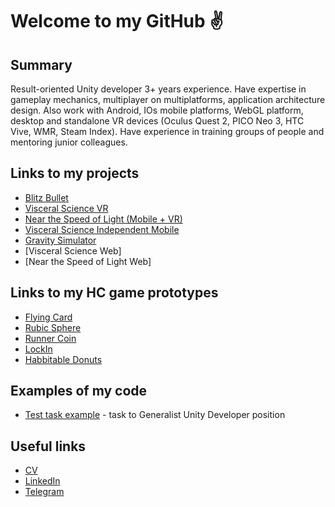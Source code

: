 # Welcome to my GitHub ✌

## Summary
Result-oriented Unity developer 3+ years experience. Have expertise in gameplay
mechanics, multiplayer on multiplatforms, application architecture design. Also work
with Android, IOs mobile platforms, WebGL platform, desktop and standalone VR
devices (Oculus Quest 2, PICO Neo 3, HTC Vive, WMR, Steam Index). Have
experience in training groups of people and mentoring junior colleagues.

## Links to my projects
* [Blitz Bullet](https://play.google.com/store/apps/details?id=com.iridescent.BlitzBullet&hl=en_US&gl=US)
* [Visceral Science VR](https://abelanavr.com/visceral-science)
* [Near the Speed of Light (Mobile + VR)](https://apps.apple.com/us/app/near-the-speed-of-light/id1580101816)
* [Visceral Science Independent Mobile](https://play.google.com/store/apps/details?id=com.abelanavr.visceralsciencear&hl=en_US&gl=US)
* [Gravity Simulator](https://www.facebook.com/abelanavr/videos/1506972989803097)
* [Visceral Science Web]
* [Near the Speed of Light Web]

## Links to my HC game prototypes
* [Flying Card](https://youtube.com/shorts/6acC_psT24g)
* [Rubic Sphere](https://youtube.com/shorts/krmjKxz_AGg)
* [Runner Coin](https://youtube.com/shorts/LVGnvpaQ0NY)
* [LockIn](https://youtube.com/shorts/ixzLjJ7w8xY)
* [Habbitable Donuts](https://youtube.com/shorts/VfK3BYi_XLU)

## Examples of my code
* [Test task example](https://github.com/NooBiTTo/TestTaskExample) - task to Generalist Unity Developer position

## Useful links

- [CV](https://github.com/NooBiTTo/CV/blob/main/Unity_Developer_Aliaksandr_Kanonik.pdf)
- [LinkedIn](https://www.linkedin.com/in/aliaksandr-kanonik-525959195/)
- [Telegram](https://t.me/aleksandrkanonik)
